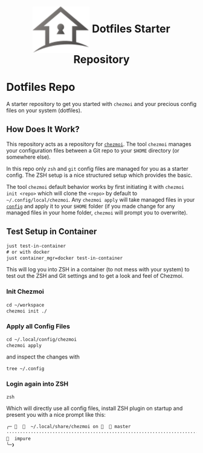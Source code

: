 <h1 align="center">
    <img src="docs/logo.svg" style="width:150px" align="center"/>
    Dotfiles Starter Repository
    <br>
</h1>

# Dotfiles Repo

A starter repository to get you started with `chezmoi` and your precious config
files on your system (dotfiles).

## How Does It Work?

This repository acts as a repository for [`chezmoi`](https://www.chezmoi.io).
The tool `chezmoi` manages your configuration files between a Git repo to your
`$HOME` directory (or somewhere else).

In this repo only `zsh` and `git` config files are managed for you as a starter
config. The ZSH setup is a nice structured setup which provides the basic.

The tool `chezmoi` default behavior works by first initiating it with
`chezmoi init <repo>` which will clone the `<repo>` by default to
`~/.config/local/chezmoi`. Any `chezmoi apply` will take managed files in your
[`config`](./config) and apply it to your `$HOME` folder (if you made change for
any managed files in your home folder, `chezmoi` will prompt you to overwrite).

## Test Setup in Container

```shell
just test-in-container
# or with docker
just container_mgr=docker test-in-container
```

This will log you into ZSH in a container (to not mess with your system) to test
out the ZSH and Git settings and to get a look and feel of Chezmoi.

### Init Chezmoi

```shell
cd ~/workspace
chezmoi init ./
```

### Apply all Config Files

```
cd ~/.local/config/chezmoi
chezmoi apply
```

and inspect the changes with

```shell
tree ~/.config
```

### Login again into ZSH

```shell
zsh
```

Which will directly use all config files, install ZSH plugin on startup and
present you with a nice prompt like this:

```text
╭─     ~/.local/share/chezmoi on    master ·······························································································   impure
╰─❯
```
